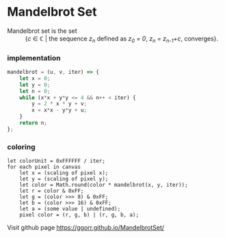 # Mandelbrot Set
Mandelbrot set is the set<br>
&emsp;&emsp;&emsp;{<i>c</i> &#x2208; &#x2102; | the sequence <i>z<sub>n</sub></i> defined as <i>z<sub>0</sub> = 0</i>, <i>z<sub>n</sub> = z<sub>n-1</sub>+c</i>, converges}.

### implementation
```javascript
mandelbrot = (u, v, iter) => {
    let x = 0;
    let y = 0;
    let n = 0;
    while (x*x + y*y <= 4 && n++ < iter) {
        y = 2 * x * y + v;
        x = x*x - y*y + u;
    }
    return n;
};
```

### coloring
```
let colorUnit = 0xFFFFFF / iter;
for each pixel in canvas
    let x = (scaling of pixel x);
    let y = (scaling of pixel y);
    let color = Math.round(color * mandelbrot(x, y, iter));
    let r = color & 0xFF;
    let g = (color >>> 8) & 0xFF;
    let b = (color >>> 16) & 0xFF;
    let a = (some value | undefined);
    pixel color = (r, g, b) | (r, g, b, a);
```

Visit github page <a href='https://ggorr.github.io/MandelbrotSet/'>https://ggorr.github.io/MandelbrotSet/</a>
